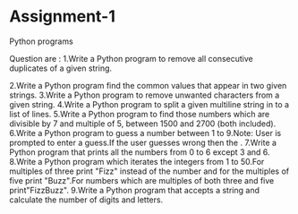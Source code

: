 # Assignment-1 #
Python programs

Question are :
1.Write a Python program to remove all consecutive duplicates of a given string.

2.Write a Python program find the common values that appear in two given strings.
3.Write a Python program to remove unwanted characters from a given string.
4.Write a Python program to split a given multiline string in to a list of lines.
5.Write a Python program to find those numbers which are divisible by 7 and multiple of 5, between 1500 and 2700 (both included).
6.Write a Python program to guess a number between 1 to 9.Note: User is prompted to enter a guess.If the user guesses wrong then the .
7.Write a Python program that prints all the numbers from 0 to 6 except 3 and 6.
8.Write a Python program which iterates the integers from 1 to 50.For multiples of three print "Fizz" instead of the number and for the multiples of five print "Buzz".For numbers which are multiples of both three and five print"FizzBuzz".
9.Write a Python program that accepts a string and calculate the number of digits and letters. 

